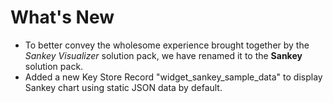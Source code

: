 # What's New

- To better convey the wholesome experience brought together by the *Sankey Visualizer* solution pack, we have renamed it to the **Sankey** solution pack.
- Added a new Key Store Record "widget_sankey_sample_data" to display Sankey chart using static JSON data by default.
